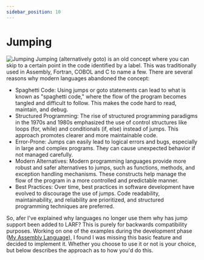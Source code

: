 ```yaml
---
sidebar_position: 10
---
```

# Jumping
![Jumping](/img/jumping.jpg)
Jumping (alternatively goto) is an old concept where you can skip to a certain point in the code identified by a label.
This was traditionally used in Assembly, Fortran, COBOL and C to name a few. There are several reasons why modern
languages abandoned the concept:
- Spaghetti Code: Using jumps or goto statements can lead to what is known as "spaghetti code," where the flow of the 
program becomes tangled and difficult to follow. This makes the code hard to read, maintain, and debug.
- Structured Programming: The rise of structured programming paradigms in the 1970s and 1980s emphasized the use of 
control structures like loops (for, while) and conditionals (if, else) instead of jumps. This approach promotes clearer 
and more maintainable code.
- Error-Prone: Jumps can easily lead to logical errors and bugs, especially in large and complex programs. They can 
cause unexpected behavior if not managed carefully.
- Modern Alternatives: Modern programming languages provide more robust and safer alternatives to jumps, such as 
functions, methods, and exception handling mechanisms. These constructs help manage the flow of the program in a 
more controlled and predictable manner.
- Best Practices: Over time, best practices in software development have evolved to discourage the use of jumps. Code 
readability, maintainability, and reliability are prioritized, and structured programming techniques are preferred.

So, afer I've explained why languages no longer use them why has jump support been added to LARF? This is purely
for backwards compatibility purposes. Working on one of the examples during the development phase ([My Assembly Language](../examples/mal)),
I found I was missing this basic feature and decided to implement it. Whether you choose to use it or not is your
choice, but below describes the approach as to how you'd do this.
